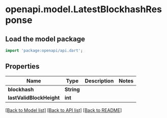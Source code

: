# openapi.model.LatestBlockhashResponse

## Load the model package
```dart
import 'package:openapi/api.dart';
```

## Properties
Name | Type | Description | Notes
------------ | ------------- | ------------- | -------------
**blockhash** | **String** |  | 
**lastValidBlockHeight** | **int** |  | 

[[Back to Model list]](../README.md#documentation-for-models) [[Back to API list]](../README.md#documentation-for-api-endpoints) [[Back to README]](../README.md)


